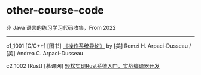 # other-course-code
非 Java 语言的练习学习代码收集，From 2022

----

c1_1001    [C/C++] [图书] [《操作系统导论》](c10_1001) by  [美] Remzi H. Arpaci-Dusseau / [美] Andrea C. Arpaci-Dusseau

c2_1002    [Rust] [慕课网] [轻松实现Rust系统入门，实战编译器开发](c10_1002)
